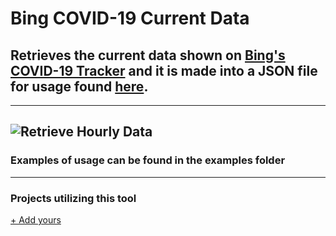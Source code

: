 # Bing COVID-19 Current Data
## Retrieves the current data shown on [Bing's COVID-19 Tracker](https://www.bing.com/covid) and it is made into a JSON file for usage found [here](https://maanuj-vora.github.io/Bing-COVID-19-Current-Data/currentData.json).
---
![Retrieve Hourly Data](https://github.com/Maanuj-Vora/Bing-COVID-19-Current-Data/workflows/Retrieve%20Hourly%20Data/badge.svg)
---
### Examples of usage can be found in the examples folder
---
### Projects utilizing this tool

[+ Add yours](https://github.com/Maanuj-Vora/Bing-COVID-19-Current-Data/edit/master/README.md)
